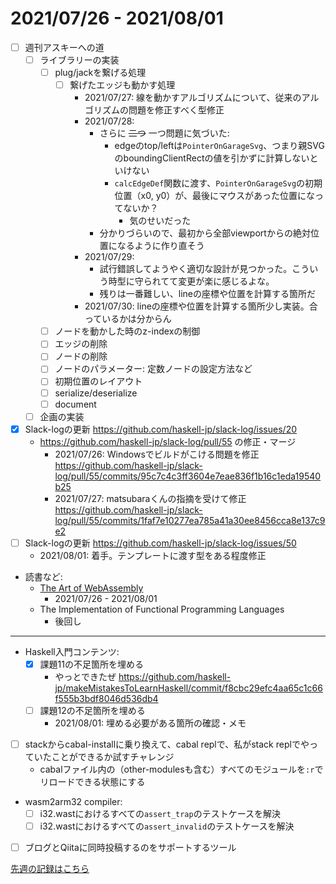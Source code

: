 # 2021/07/26 - 2021/08/01

- [ ] 週刊アスキーへの道
    - [ ] ライブラリーの実装
        - [ ] plug/jackを繋げる処理
            - [ ] 繋げたエッジも動かす処理
                - 2021/07/27: 線を動かすアルゴリズムについて、従来のアルゴリズムの問題を修正すべく型修正
                - 2021/07/28:
                    - さらに ~~二つ~~ 一つ問題に気づいた:
                        - edgeのtop/leftは`PointerOnGarageSvg`、つまり親SVGのboundingClientRectの値を引かずに計算しないといけない
                        - `calcEdgeDef`関数に渡す、`PointerOnGarageSvg`の初期位置（x0, y0）が、最後にマウスがあった位置になってないか？
                            - 気のせいだった
                    - 分かりづらいので、最初から全部viewportからの絶対位置になるように作り直そう
                - 2021/07/29:
                    - 試行錯誤してようやく適切な設計が見つかった。こういう時型に守られてて変更が楽に感じるよな。
                    - 残りは一番難しい、lineの座標や位置を計算する箇所だ
                - 2021/07/30: lineの座標や位置を計算する箇所少し実装。合っているかは分からん
        - [ ] ノードを動かした時のz-indexの制御
        - [ ] エッジの削除
        - [ ] ノードの削除
        - [ ] ノードのパラメーター: 定数ノードの設定方法など
        - [ ] 初期位置のレイアウト
        - [ ] serialize/deserialize
        - [ ] document
    - [ ] 企画の実装
- [x] Slack-logの更新 <https://github.com/haskell-jp/slack-log/issues/20>
    - <https://github.com/haskell-jp/slack-log/pull/55> の修正・マージ
        - 2021/07/26: Windowsでビルドがこける問題を修正 <https://github.com/haskell-jp/slack-log/pull/55/commits/95c7c4c3ff3604e7eae836f1b16c1eda19540b25>
        - 2021/07/27: matsubaraくんの指摘を受けて修正 <https://github.com/haskell-jp/slack-log/pull/55/commits/1faf7e10277ea785a41a30ee8456cca8e137c9e2>
- [ ] Slack-logの更新 <https://github.com/haskell-jp/slack-log/issues/50>
    - 2021/08/01: 着手。テンプレートに渡す型をある程度修正
- 読書など:
    - [The Art of WebAssembly](https://nostarch.com/art-webassembly)
        - 2021/07/26 - 2021/08/01
    - The Implementation of Functional Programming Languages
        - 後回し

------

- Haskell入門コンテンツ:
    - [x] 課題11の不足箇所を埋める
        - やっとできたぜ <https://github.com/haskell-jp/makeMistakesToLearnHaskell/commit/f8cbc29efc4aa65c1c66f555b3bdf8046d536db4>
    - [ ] 課題12の不足箇所を埋める
        - 2021/08/01: 埋める必要がある箇所の確認・メモ
- [ ] stackからcabal-installに乗り換えて、cabal replで、私がstack replでやっていたことができるか試すチャレンジ
    - cabalファイル内の（other-modulesも含む）すべてのモジュールを`:r`でリロードできる状態にする
- wasm2arm32 compiler:
    - [ ] i32.wastにおけるすべての`assert_trap`のテストケースを解決
    - [ ] i32.wastにおけるすべての`assert_invalid`のテストケースを解決
- [ ] ブログとQiitaに同時投稿するのをサポートするツール

[先週の記録はこちら](https://github.com/igrep/daily-commits/blob/ec1b7d8559f0a688282c6d3670dd6793ee3b38f8/yesterday.md)
